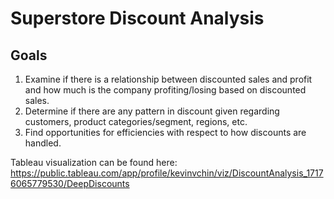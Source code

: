 # Superstore Discount Analysis

## Goals
1. Examine if there is a relationship between discounted sales and profit and how much is the company profiting/losing based on discounted sales.
2. Determine if there are any pattern in discount given regarding customers, product categories/segment, regions, etc.
3. Find opportunities for efficiencies with respect to how discounts are handled.

Tableau visualization can be found here:  
https://public.tableau.com/app/profile/kevinvchin/viz/DiscountAnalysis_17176065779530/DeepDiscounts

